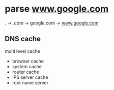 # parse www.google.com
. -> .com -> google.com -> www.google.com

## DNS cache
multi level cache
- browser cache
- system cache
- router cache
- IPS server cache
- root name server













